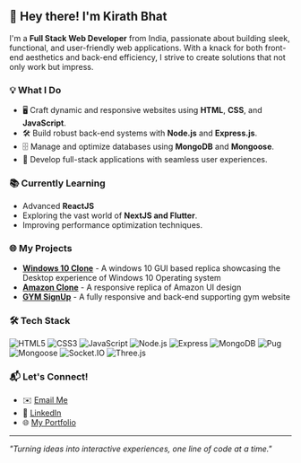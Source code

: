 ## 👋 Hey there! I'm **Kirath Bhat**

I'm a **Full Stack Web Developer** from India, passionate about building sleek, functional, and user-friendly web applications. With a knack for both front-end aesthetics and back-end efficiency, I strive to create solutions that not only work but impress.

### 💡 **What I Do**
- 🖥️ Craft dynamic and responsive websites using **HTML**, **CSS**, and **JavaScript**.
- 🛠️ Build robust back-end systems with **Node.js** and **Express.js**.
- 🗄️ Manage and optimize databases using **MongoDB** and **Mongoose**.
- 🚀 Develop full-stack applications with seamless user experiences.

### 📚 **Currently Learning**
- Advanced **ReactJS**
- Exploring the vast world of **NextJS and Flutter**.
- Improving performance optimization techniques.

### 🌐 **My Projects**
- **[Windows 10 Clone](https://kirath-windowsreplica.netlify.app)** - A windows 10 GUI based replica showcasing the Desktop experience of Windows 10 Operating system
- **[Amazon Clone](https://github.com/KirathBhat/Amazon-Webpage)** - A responsive replica of Amazon UI design
- **[GYM SignUp](https://github.com/KirathBhat/Backend-Supported-Gym-Webpage)** - A fully responsive and back-end supporting gym website

### 🛠️ **Tech Stack**
![HTML5](https://img.shields.io/badge/HTML5-E34F26?logo=html5&logoColor=white)
![CSS3](https://img.shields.io/badge/CSS3-1572B6?logo=css3&logoColor=white)
![JavaScript](https://img.shields.io/badge/JavaScript-F7DF1E?logo=javascript&logoColor=black)
![Node.js](https://img.shields.io/badge/Node.js-339933?logo=node.js&logoColor=white)
![Express](https://img.shields.io/badge/Express-000000?logo=express&logoColor=white)
![MongoDB](https://img.shields.io/badge/MongoDB-47A248?logo=mongodb&logoColor=white)
![Pug](https://img.shields.io/badge/Pug-A86454?logo=pug&logoColor=white)
![Mongoose](https://img.shields.io/badge/Mongoose-880000?logo=mongoose&logoColor=white)
![Socket.IO](https://img.shields.io/badge/Socket.IO-010101?logo=socket.io&logoColor=white)
![Three.js](https://img.shields.io/badge/Three.js-black?logo=three.js&logoColor=white)




### 📬 **Let's Connect!**
- ✉️ [Email Me](mailto:kirath.gamer1@gmail.com)
- 💼 [LinkedIn](https://www.linkedin.com/in/kirath-bhat)
- 🌐 [My Portfolio](https://kirathbhat.me)

---
_"Turning ideas into interactive experiences, one line of code at a time."_


